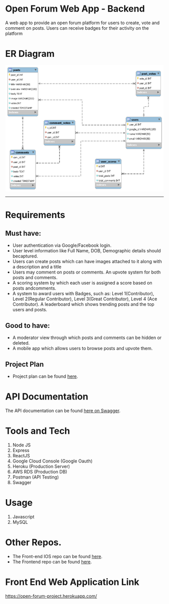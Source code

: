# Open Forum Web App - Backend 

A web app to provide an open forum platform for users to create, vote and comment on posts. Users can receive badges for their activity on the platform

# ER Diagram

![ER Diagram Open Forum](/public/images/ER%20diagram%20-%20OpenForum.png)

***
# Requirements

## Must have:
* User authentication via Google/Facebook login.
* User level information like Full Name, DOB, Demographic details should becaptured.
* Users can create posts which can have images attached to it along with a description and a title
* Users may comment on posts or comments.
An upvote system for both posts and comments.
* A scoring system by which each user is assigned a score based on posts andcomments.
* A system to award users with Badges, such as: Level 1(Contributor), Level 2(Regular Contributor), Level 3(Great Contributor), Level 4 (Ace Contributor).
A leaderboard which shows trending posts and the top users and posts.

## Good to have:
* A moderator view through which posts and comments can be hidden or deleted.
* A mobile app which allows users to browse posts and upvote them.

## Project Plan

* Project plan can be found [here](https://docs.google.com/spreadsheets/d/1SKJNLOZGpvVnqldEJKK9pxMmJqVg8l0btvd9S8mqVsA/edit#gid=0).
# API Documentation

The API documentation can be found [here on Swagger](https://app.swaggerhub.com/apis/Suhas-C-V/OPEN_FORUM_WEB_API/1.0.0#/).

# Tools and Tech

1. Node JS
2. Express
3. ReactJS
3. Google Cloud Console (Google Oauth)
2. Heroku (Production Server)
3. AWS RDS (Production DB)
4. Postman (API Testing)
5. Swagger

# Usage

1. Javascript
2. MySQL

# Other Repos. 
* The Front-end IOS repo can be found [here](https://github.com/RohitBernard/Open-Forum-iOS).
* The Frontend repo can be found [here](https://github.com/Akhila-Bhupathi/open-forum-project).


# Front End Web Application Link
https://open-forum-project.herokuapp.com/

